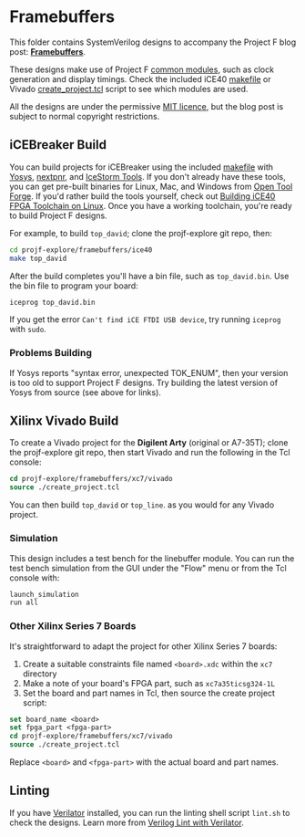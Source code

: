 # Framebuffers

This folder contains SystemVerilog designs to accompany the Project F blog post: **[Framebuffers](https://projectf.io/posts/framebuffers/)**.

These designs make use of Project F [common modules](../common/), such as clock generation and display timings. Check the included iCE40 [makefile](ice40/Makefile) or Vivado [create_project.tcl](xc7/vivado/create_project.tcl) script to see which modules are used.

All the designs are under the permissive [MIT licence](../LICENSE), but the blog post is subject to normal copyright restrictions.

## iCEBreaker Build

You can build projects for iCEBreaker using the included [makefile](ice40/Makefile) with [Yosys](http://www.clifford.at/yosys/), [nextpnr](https://github.com/YosysHQ/nextpnr), and [IceStorm Tools](http://www.clifford.at/icestorm/). If you don't already have these tools, you can get pre-built binaries for Linux, Mac, and Windows from [Open Tool Forge](https://github.com/open-tool-forge/fpga-toolchain). If you'd rather build the tools yourself, check out [Building iCE40 FPGA Toolchain on Linux](https://projectf.io/posts/building-ice40-fpga-toolchain/). Once you have a working toolchain, you're ready to build Project F designs.

For example, to build `top_david`; clone the projf-explore git repo, then:

```bash
cd projf-explore/framebuffers/ice40
make top_david
```

After the build completes you'll have a bin file, such as `top_david.bin`. Use the bin file to program your board:

```bash
iceprog top_david.bin
```

If you get the error `Can't find iCE FTDI USB device`, try running `iceprog` with `sudo`.

### Problems Building

If Yosys reports "syntax error, unexpected TOK_ENUM", then your version is too old to support Project F designs. Try building the latest version of Yosys from source (see above for links).

## Xilinx Vivado Build

To create a Vivado project for the **Digilent Arty** (original or A7-35T); clone the projf-explore git repo, then start Vivado and run the following in the Tcl console:

```tcl
cd projf-explore/framebuffers/xc7/vivado
source ./create_project.tcl
```

You can then build `top_david` or `top_line`. as you would for any Vivado project.

### Simulation

This design includes a test bench for the linebuffer module. You can run the test bench simulation from the GUI under the "Flow" menu or from the Tcl console with:

```tcl
launch_simulation
run all
```

### Other Xilinx Series 7 Boards

It's straightforward to adapt the project for other Xilinx Series 7 boards:

1. Create a suitable constraints file named `<board>.xdc` within the `xc7` directory
2. Make a note of your board's FPGA part, such as `xc7a35ticsg324-1L`
3. Set the board and part names in Tcl, then source the create project script:

```tcl
set board_name <board>
set fpga_part <fpga-part>
cd projf-explore/framebuffers/xc7/vivado
source ./create_project.tcl
```

Replace `<board>` and `<fpga-part>` with the actual board and part names.

## Linting

If you have [Verilator](https://www.veripool.org/wiki/verilator) installed, you can run the linting shell script `lint.sh` to check the designs. Learn more from [Verilog Lint with Verilator](https://projectf.io/posts/verilog-lint-with-verilator/).
